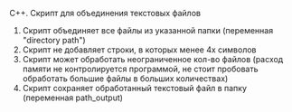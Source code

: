 C++. Скрипт для объединения текстовых файлов
1. Скрипт объединяет все файлы из указанной папки (переменная "directory path")
2. Скрипт не добавляет строки, в которых менее 4х символов
3. Скрипт может обработать неограниченное кол-во файлов (расход памяти не контролируется программой, не стоит пробовать обработать большие файлы в больших количествах)
4. Скрипт сохраняет обработанный текстовый файл в папку (переменная path_output)
